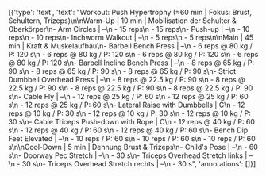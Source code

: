 [{'type': 'text', 'text': "Workout: Push Hypertrophy (≈60 min | Fokus: Brust, Schultern, Trizeps)\n\nWarm-Up | 10 min | Mobilisation der Schulter & Oberkörper\n- Arm Circles | –\n    - 15 reps\n    - 15 reps\n- Push-up | –\n    - 10 reps\n    - 10 reps\n- Inchworm Walkout | –\n    - 5 reps\n    - 5 reps\n\nMain | 45 min | Kraft & Muskelaufbau\n- Barbell Bench Press | –\n    - 6 reps @ 80 kg / P: 120 s\n    - 6 reps @ 80 kg / P: 120 s\n    - 6 reps @ 80 kg / P: 120 s\n    - 6 reps @ 80 kg / P: 120 s\n- Barbell Incline Bench Press | –\n    - 8 reps @ 65 kg / P: 90 s\n    - 8 reps @ 65 kg / P: 90 s\n    - 8 reps @ 65 kg / P: 90 s\n- Strict Dumbbell Overhead Press | –\n    - 8 reps @ 22.5 kg / P: 90 s\n    - 8 reps @ 22.5 kg / P: 90 s\n    - 8 reps @ 22.5 kg / P: 90 s\n    - 8 reps @ 22.5 kg / P: 90 s\n- Cable Fly | –\n    - 12 reps @ 25 kg / P: 60 s\n    - 12 reps @ 25 kg / P: 60 s\n    - 12 reps @ 25 kg / P: 60 s\n- Lateral Raise with Dumbbells | C\n    - 12 reps @ 10 kg / P: 30 s\n    - 12 reps @ 10 kg / P: 30 s\n    - 12 reps @ 10 kg / P: 30 s\n- Cable Triceps Push-down with Rope | C\n    - 12 reps @ 40 kg / P: 60 s\n    - 12 reps @ 40 kg / P: 60 s\n    - 12 reps @ 40 kg / P: 60 s\n- Bench Dip Feet Elevated | –\n    - 10 reps / P: 60 s\n    - 10 reps / P: 60 s\n    - 10 reps / P: 60 s\n\nCool-Down | 5 min | Dehnung Brust & Trizeps\n- Child's Pose | –\n    - 60 s\n- Doorway Pec Stretch | –\n    - 30 s\n- Triceps Overhead Stretch links | –\n    - 30 s\n- Triceps Overhead Stretch rechts | –\n    - 30 s", 'annotations': []}]